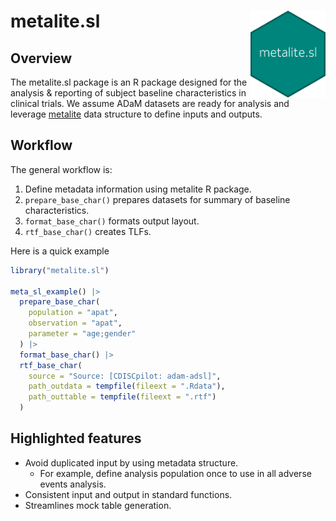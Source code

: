 # metalite.sl <img src="man/figures/logo.png" align="right" width="120" />

<!-- badges: start -->

<!-- badges: end -->

## Overview

The metalite.sl package is an R package designed for the analysis & reporting of subject baseline characteristics in clinical trials.
We assume ADaM datasets are ready for analysis and
leverage [metalite](https://merck.github.io/metalite/) data structure to define
inputs and outputs.

## Workflow

The general workflow is:

1. Define metadata information using metalite R package.
1. `prepare_base_char()` prepares datasets for summary of baseline characteristics.
1. `format_base_char()` formats output layout.
1. `rtf_base_char()` creates TLFs.

Here is a quick example

```r
library("metalite.sl")

meta_sl_example() |>
  prepare_base_char(
    population = "apat",
    observation = "apat",
    parameter = "age;gender"
  ) |>
  format_base_char() |>
  rtf_base_char(
    source = "Source: [CDISCpilot: adam-adsl]",
    path_outdata = tempfile(fileext = ".Rdata"),
    path_outtable = tempfile(fileext = ".rtf")
  )
```
## Highlighted features
- Avoid duplicated input by using metadata structure.
  - For example, define analysis population once to use in all adverse events analysis.
- Consistent input and output in standard functions.
- Streamlines mock table generation.
